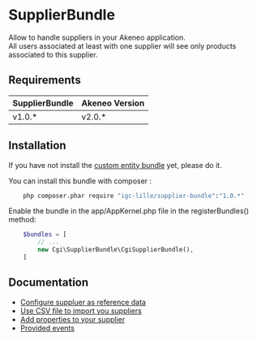 # SupplierBundle

Allow to handle suppliers in your Akeneo application.  
All users associated at least with one supplier will see only products associated to this supplier.

## Requirements

| SupplierBundle       | Akeneo Version     |
| -------------------- | ------------------ |
| v1.0.*               | v2.0.*             |

## Installation

If you have not install the [custom entity bundle](https://github.com/akeneo-labs/CustomEntityBundle) yet, please do it.

You can install this bundle with composer :
```bash
    php composer.phar require "igc-lille/supplier-bundle":"1.0.*"
```

Enable the bundle in the app/AppKernel.php file in the registerBundles() method:
```php
    $bundles = [
        // ...
        new Cgi\SupplierBundle\CgiSupplierBundle(),
    ]
```

## Documentation

- [Configure suppluer as reference data](docs/reference-data-configuration.md)
- [Use CSV file to import you suppliers](docs/supplier-import-configuration.md)
- [Add properties to your supplier](docs/override-supplier.md)
- [Provided events](docs/events.md)
